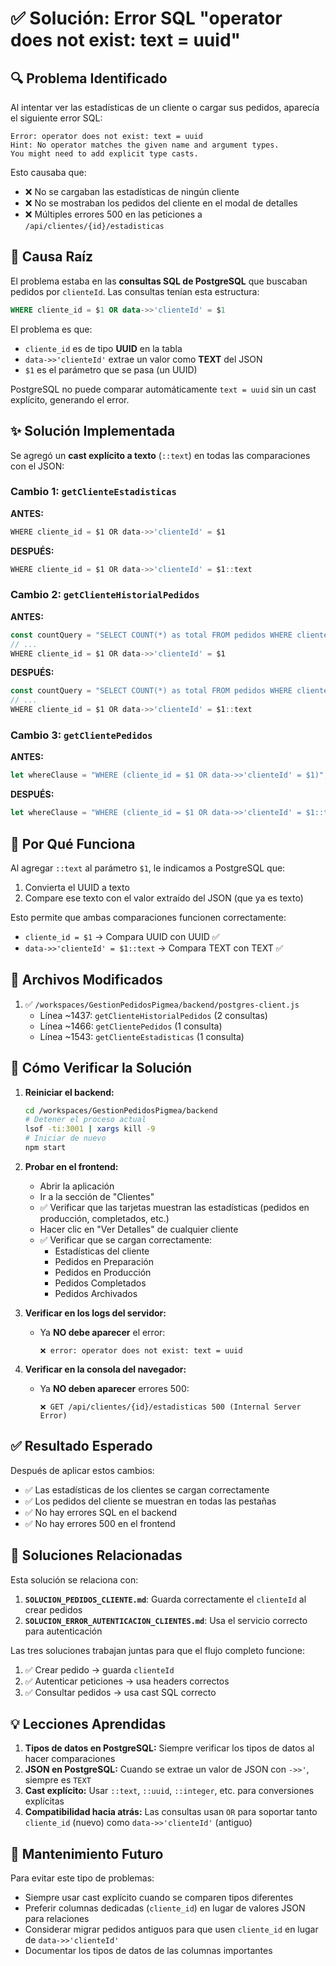 # ✅ Solución: Error SQL "operator does not exist: text = uuid"

## 🔍 Problema Identificado

Al intentar ver las estadísticas de un cliente o cargar sus pedidos, aparecía el siguiente error SQL:

```
Error: operator does not exist: text = uuid
Hint: No operator matches the given name and argument types. 
You might need to add explicit type casts.
```

Esto causaba que:
- ❌ No se cargaban las estadísticas de ningún cliente
- ❌ No se mostraban los pedidos del cliente en el modal de detalles
- ❌ Múltiples errores 500 en las peticiones a `/api/clientes/{id}/estadisticas`

## 🐛 Causa Raíz

El problema estaba en las **consultas SQL de PostgreSQL** que buscaban pedidos por `clienteId`. Las consultas tenían esta estructura:

```sql
WHERE cliente_id = $1 OR data->>'clienteId' = $1
```

El problema es que:
- `cliente_id` es de tipo **UUID** en la tabla
- `data->>'clienteId'` extrae un valor como **TEXT** del JSON
- `$1` es el parámetro que se pasa (un UUID)

PostgreSQL no puede comparar automáticamente `text = uuid` sin un cast explícito, generando el error.

## ✨ Solución Implementada

Se agregó un **cast explícito a texto** (`::text`) en todas las comparaciones con el JSON:

### Cambio 1: `getClienteEstadisticas`
**ANTES:**
```javascript
WHERE cliente_id = $1 OR data->>'clienteId' = $1
```

**DESPUÉS:**
```javascript
WHERE cliente_id = $1 OR data->>'clienteId' = $1::text
```

### Cambio 2: `getClienteHistorialPedidos`
**ANTES:**
```javascript
const countQuery = "SELECT COUNT(*) as total FROM pedidos WHERE cliente_id = $1 OR data->>'clienteId' = $1";
// ...
WHERE cliente_id = $1 OR data->>'clienteId' = $1
```

**DESPUÉS:**
```javascript
const countQuery = "SELECT COUNT(*) as total FROM pedidos WHERE cliente_id = $1 OR data->>'clienteId' = $1::text";
// ...
WHERE cliente_id = $1 OR data->>'clienteId' = $1::text
```

### Cambio 3: `getClientePedidos`
**ANTES:**
```javascript
let whereClause = "WHERE (cliente_id = $1 OR data->>'clienteId' = $1)";
```

**DESPUÉS:**
```javascript
let whereClause = "WHERE (cliente_id = $1 OR data->>'clienteId' = $1::text)";
```

## 🔧 Por Qué Funciona

Al agregar `::text` al parámetro `$1`, le indicamos a PostgreSQL que:
1. Convierta el UUID a texto
2. Compare ese texto con el valor extraído del JSON (que ya es texto)

Esto permite que ambas comparaciones funcionen correctamente:
- `cliente_id = $1` → Compara UUID con UUID ✅
- `data->>'clienteId' = $1::text` → Compara TEXT con TEXT ✅

## 📂 Archivos Modificados

1. ✅ `/workspaces/GestionPedidosPigmea/backend/postgres-client.js`
   - Línea ~1437: `getClienteHistorialPedidos` (2 consultas)
   - Línea ~1466: `getClientePedidos` (1 consulta)
   - Línea ~1543: `getClienteEstadisticas` (1 consulta)

## 🧪 Cómo Verificar la Solución

1. **Reiniciar el backend:**
   ```bash
   cd /workspaces/GestionPedidosPigmea/backend
   # Detener el proceso actual
   lsof -ti:3001 | xargs kill -9
   # Iniciar de nuevo
   npm start
   ```

2. **Probar en el frontend:**
   - Abrir la aplicación
   - Ir a la sección de "Clientes"
   - ✅ Verificar que las tarjetas muestran las estadísticas (pedidos en producción, completados, etc.)
   - Hacer clic en "Ver Detalles" de cualquier cliente
   - ✅ Verificar que se cargan correctamente:
     - Estadísticas del cliente
     - Pedidos en Preparación
     - Pedidos en Producción
     - Pedidos Completados
     - Pedidos Archivados

3. **Verificar en los logs del servidor:**
   - Ya **NO debe aparecer** el error:
     ```
     ❌ error: operator does not exist: text = uuid
     ```

4. **Verificar en la consola del navegador:**
   - Ya **NO deben aparecer** errores 500:
     ```
     ❌ GET /api/clientes/{id}/estadisticas 500 (Internal Server Error)
     ```

## ✅ Resultado Esperado

Después de aplicar estos cambios:
- ✅ Las estadísticas de los clientes se cargan correctamente
- ✅ Los pedidos del cliente se muestran en todas las pestañas
- ✅ No hay errores SQL en el backend
- ✅ No hay errores 500 en el frontend

## 🔗 Soluciones Relacionadas

Esta solución se relaciona con:
1. **`SOLUCION_PEDIDOS_CLIENTE.md`**: Guarda correctamente el `clienteId` al crear pedidos
2. **`SOLUCION_ERROR_AUTENTICACION_CLIENTES.md`**: Usa el servicio correcto para autenticación

Las tres soluciones trabajan juntas para que el flujo completo funcione:
1. ✅ Crear pedido → guarda `clienteId`
2. ✅ Autenticar peticiones → usa headers correctos
3. ✅ Consultar pedidos → usa cast SQL correcto

## 💡 Lecciones Aprendidas

1. **Tipos de datos en PostgreSQL:** Siempre verificar los tipos de datos al hacer comparaciones
2. **JSON en PostgreSQL:** Cuando se extrae un valor de JSON con `->>'`, siempre es `TEXT`
3. **Cast explícito:** Usar `::text`, `::uuid`, `::integer`, etc. para conversiones explícitas
4. **Compatibilidad hacia atrás:** Las consultas usan `OR` para soportar tanto `cliente_id` (nuevo) como `data->>'clienteId'` (antiguo)

## 🔧 Mantenimiento Futuro

Para evitar este tipo de problemas:
- Siempre usar cast explícito cuando se comparen tipos diferentes
- Preferir columnas dedicadas (`cliente_id`) en lugar de valores JSON para relaciones
- Considerar migrar pedidos antiguos para que usen `cliente_id` en lugar de `data->>'clienteId'`
- Documentar los tipos de datos de las columnas importantes
